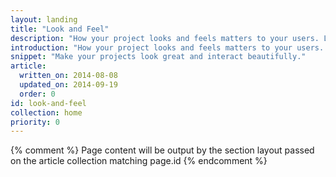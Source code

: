 ```yaml
---
layout: landing
title: "Look and Feel"
description: "How your project looks and feels matters to your users. Learn how to choose the right animations, colors, and typefaces to match your site or app's branding and personality."
introduction: "How your project looks and feels matters to your users. Learn how to choose the right animations, colors, and typefaces to match your site or app's branding and personality."
snippet: "Make your projects look great and interact beautifully."
article:
  written_on: 2014-08-08
  updated_on: 2014-09-19
  order: 0
id: look-and-feel
collection: home
priority: 0
---
```


{% comment %}
Page content will be output by the section layout passed on the article collection matching page.id
{% endcomment %}

